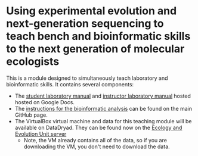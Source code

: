 # Using experimental evolution and next-generation sequencing to teach bench and bioinformatic skills to the next generation of molecular ecologists

This is a module designed to simultaneously teach laboratory and bioinformatic skills. It contains several components:

- The [student laboratory manual](http://bit.ly/t5-lab-student) and [instructor laboratory manual](http://bit.ly/t5-lab-instructor) hosted hosted on Google Docs.
- The [instructions for the bioinformatic analysis](https://github.com/mikheyev/t5-lab/blob/master/Bioinformatics.md) can be found on the main GitHub page.
- The VirtualBox virtual machine and data for this teaching module will be available on DataDryad. They can be found now on the [Ecology and Evolution Unit server](http://ecoevo.unit.oist.jp/class/t5-lab/)
	- Note, the VM already contains all of the data, so if you are downloading the VM, you don't need to download the data.